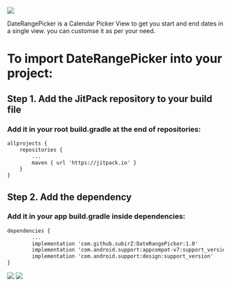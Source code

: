 [![](https://jitpack.io/v/subirZ/DateRangePicker.svg)](https://jitpack.io/#subirZ/DateRangePicker)

DateRangePicker is a Calendar Picker View to get you start and end dates in a single view. you can customse it as per your need.

# To import DateRangePicker into your project:

## Step 1. Add the JitPack repository to your build file

### Add it in your root build.gradle at the end of repositories:

```xml
allprojects {
    repositories {
        ...
        maven { url 'https://jitpack.io' }
    }
}
```

## Step 2. Add the dependency

### Add it in your app build.gradle inside dependencies:
```xml
dependencies {
        ...
        implementation 'com.github.subirZ:DateRangePicker:1.0'
        implementation 'com.android.support:appcompat-v7:support_version'
        implementation 'com.android.support:design:support_version'
}
```
![](https://i.imgur.com/UDCnNSi.gif)
![](https://i.imgur.com/765Kkmz.gif)

